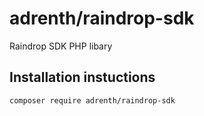 # adrenth/raindrop-sdk

Raindrop SDK PHP libary

## Installation instuctions

`composer require adrenth/raindrop-sdk`
